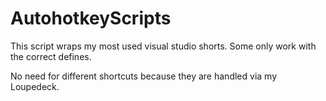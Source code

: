 # AutohotkeyScripts

This script wraps my most used visual studio shorts.
Some only work with the correct defines.

No need for different shortcuts because they are handled via my Loupedeck.
